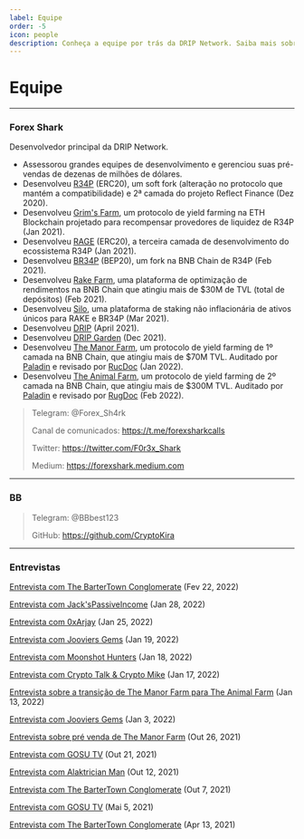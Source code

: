 ```yaml
---
label: Equipe
order: -5
icon: people
description: Conheça a equipe por trás da DRIP Network. Saiba mais sobre todos os projetos de Forex Shark e BB. Assista às entrevista realizadas.
---
```


# Equipe
---
### Forex Shark
Desenvolvedor principal da DRIP Network.
- Assessorou grandes equipes de desenvolvimento e gerenciou suas pré-vendas de dezenas de milhões de dólares.
- Desenvolveu [R34P](https://web.archive.org/web/20210626114433/https://r34p.finance/) (ERC20), um soft fork (alteração no protocolo que mantém a compatibilidade) e 2ª camada do projeto Reflect Finance (Dez 2020).
- Desenvolveu [Grim's Farm](https://web.archive.org/web/20210614122936/https://gr1m.finance/#/), um protocolo de yield farming na ETH Blockchain projetado para recompensar provedores de liquidez de R34P (Jan 2021).
- Desenvolveu [RAGE](https://web.archive.org/web/20210112172432/https://forexshark.medium.com/rage-first-ever-smart-auto-farming-protocol-55a2147d80cb) (ERC20), a terceira camada de desenvolvimento do ecossistema R34P (Jan 2021).
- Desenvolveu [BR34P](https://br34p.finance) (BEP20), um fork na BNB Chain de R34P (Feb 2021).
- Desenvolveu [Rake Farm](https://farm.br34p.finance), uma plataforma de optimização de rendimentos na BNB Chain que atingiu mais de $30M de TVL (total de depósitos) (Feb 2021).
- Desenvolveu [Silo](https://silo.br34p.finance), uma plataforma de staking não inflacionária de ativos únicos para RAKE e BR34P (Mar 2021).
- Desenvolveu [DRIP](https://drip.community) (April 2021).
- Desenvolveu [DRIP Garden](https://theanimal.farm/garden) (Dec 2021).
- Desenvolveu [The Manor Farm](https://themanor.farm), um protocolo de yield farming de 1º camada na BNB Chain, que atingiu mais de $70M TVL. Auditado por [Paladin](https://paladinsec.co/projects/manorfarm/) e revisado por [RucDoc](https://rugdoc.io/project/the-manor-farm/) (Jan 2022).
- Desenvolveu [The Animal Farm](https://theanimal.farm), um protocolo de yield farming de 2º camada na BNB Chain, que atingiu mais de $300M TVL. Auditado por [Paladin](https://paladinsec.co/projects/animal-farm/) e revisado por [RugDoc](https://rugdoc.io/project/the-animal-farm/) (Feb 2022).

>Telegram: @Forex_Sh4rk
>
>Canal de comunicados: https://t.me/forexsharkcalls
>
>Twitter: https://twitter.com/F0r3x_Shark
>
>Medium: https://forexshark.medium.com


---
### BB

>Telegram: @BBbest123
>
>GitHub: https://github.com/CryptoKira

---
### Entrevistas

[Entrevista com The BarterTown Conglomerate](https://www.youtube.com/watch?v=v99svXJ_FVY) (Fev 22, 2022)

[Entrevista com Jack'sPassiveIncome](https://www.youtube.com/watch?v=6HZCINoFZBE) (Jan 28, 2022)

[Entrevista com 0xArjay](https://www.youtube.com/watch?v=gqoJdUtwof0) (Jan 25, 2022)

[Entrevista com Jooviers Gems](https://www.youtube.com/watch?v=JDW7kQKs7_E) (Jan 19, 2022)

[Entrevista com Moonshot Hunters](https://www.youtube.com/watch?v=KN_N7-wyOiE) (Jan 18, 2022)

[Entrevista com Crypto Talk & Crypto Mike](https://www.youtube.com/watch?v=z_ubLu477Mw) (Jan 17, 2022)

[Entrevista sobre a transição de The Manor Farm para The Animal Farm](https://www.youtube.com/watch?v=LT5GFi-CN8Q) (Jan 13, 2022)

[Entrevista com Jooviers Gems](https://www.youtube.com/watch?v=bX3TZJBYVEc) (Jan 3, 2022)

[Entrevista sobre pré venda de The Manor Farm](https://www.youtube.com/watch?v=ojUZXZwlVHw) (Out 26, 2021)

[Entrevista com GOSU TV](https://www.youtube.com/watch?v=zpHVU18TzQY) (Out 21, 2021)

[Entrevista com Alaktrician Man](https://www.youtube.com/watch?v=odNVW1ptyfo) (Out 12, 2021)

[Entrevista com The BarterTown Conglomerate](https://www.youtube.com/watch?v=uQNR7BcHZpg) (Out 7, 2021)

[Entrevista com GOSU TV](https://www.youtube.com/watch?v=rHtpoG-FrRc) (Mai 5, 2021)

[Entrevista com The BarterTown Conglomerate](https://www.youtube.com/watch?v=q8SHLfXMzEU) (Apr 13, 2021)
